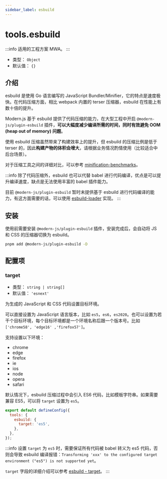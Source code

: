 ```yaml
---
sidebar_label: esbuild
---
```


# tools.esbuild

:::info 适用的工程方案
MWA。
:::

- 类型： `Object`
- 默认值： `{}`

## 介绍

esbuild 是使用 Go 语言编写的 JavaScript Bundler/Minifier，它的特点是速度极快。在代码压缩方面，相比 webpack 内置的 terser 压缩器，esbuild 在性能上有数十倍的提升。

Modern.js 基于 esbuild 提供了代码压缩的能力，在大型工程中开启 `@modern-js/plugin-esbuild` 插件，**可以大幅度减少编译所需的时间，同时有效避免 OOM (heap out of memory) 问题**。

使用 esbuild 压缩虽然带来了构建效率上的提升，但 esbuild 的压缩比例是低于 terser 的，因此**构建产物的体积会增大**，请根据业务情况酌情使用（比较适合中后台场景）。

对于压缩工具之间的详细对比，可以参考 [minification-benchmarks](https://github.com/privatenumber/minification-benchmarks)。

:::info
除了代码压缩外，esbuild 也可以代替 babel 进行代码编译，优点是可以提升编译速度，缺点是无法使用丰富的 babel 插件能力。

目前 `@modern-js/plugin-esbuild` 暂时未提供基于 esbuild 进行代码编译的能力，有这方面需要的话，可以使用 [esbuild-loader](https://github.com/privatenumber/esbuild-loader) 实现。
:::

## 安装

使用前需要安装 `@modern-js/plugin-esbuild` 插件，安装完成后，会自动将 JS 和 CSS 的压缩器切换为 esbuild。

```bash
pnpm add @modern-js/plugin-esbuild -D
```

## 配置项

### target

- 类型： `string | string[]`
- 默认值： `'esnext'`

为生成的 JavaScript 和 CSS 代码设置目标环境。

可以直接设置为 JavaScript 语言版本，比如 `es5`，`es6`，`es2020`。也可以设置为若干个目标环境，每个目标环境都是一个环境名称后跟一个版本号。比如 `['chrome58', 'edge16' ,'firefox57']`。

支持设置以下环境：

- chrome
- edge
- firefox
- ie
- ios
- node
- opera
- safari

默认情况下，esbuild 压缩过程中会引入 ES6 代码，比如模板字符串。如果需要兼容 ES5，可以将 `target` 设置为 `es5`。

```js title="modern.config.js"
export default defineConfig({
  tools: {
    esbuild: {
      target: 'es5',
    },
  },
});
```

:::info
设置 `target` 为 `es5` 时，需要保证所有代码被 babel 转义为 es5 代码，否则会导致 esbuild 编译报错：`Transforming 'xxx' to the configured target environment ("es5") is not supported yet`。

`target` 字段的详细介绍可以参考 [esbuild - target](https://esbuild.github.io/api/#target)。
:::

